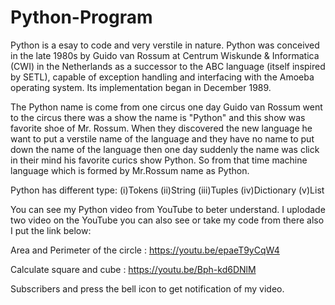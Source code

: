 # Python-Program

Python is a esay to code and very verstile in nature. 
Python was conceived in the late 1980s by Guido van Rossum at Centrum Wiskunde & Informatica (CWI) in the Netherlands as a successor to the ABC language (itself inspired by SETL), capable of exception handling and interfacing with the Amoeba operating system. Its implementation began in December 1989.

The Python name is come from one circus one day Guido van Rossum went to the circus there was a show the name is "Python" and this show was favorite shoe of Mr. Rossum. When they discovered the new language he want to put a verstile name of the language and they have no name to put down the name of the language then one day suddenly the name was click in their mind his favorite curics show Python. So from that time machine language which is formed by Mr.Rossum name as Python.

Python has different type:
                        (i)Tokens
                        (ii)String
                        (iii)Tuples
                        (iv)Dictionary 
                        (v)List
                        
You can see my Python video from YouTube to beter understand.
I uplodade two video on the YouTube you can also see or take my code from there also I put the link below:

Area and Perimeter of the circle : https://youtu.be/epaeT9yCqW4

Calculate square and cube : https://youtu.be/Bph-kd6DNlM

Subscribers and press the bell icon to get notification of my video.
